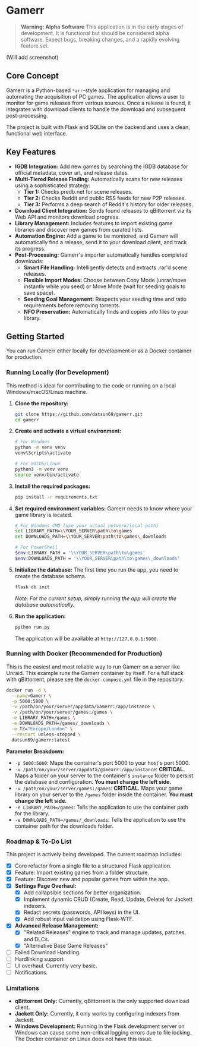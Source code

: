 # Gamerr

> **Warning: Alpha Software**
> This application is in the early stages of development. It is functional but should be considered alpha software. Expect bugs, breaking changes, and a rapidly evolving feature set.

(Will add screenshot)

## Core Concept

Gamerr is a Python-based `*arr`-style application for managing and automating the acquisition of PC games. The application allows a user to monitor for game releases from various sources. Once a release is found, it integrates with download clients to handle the download and subsequent post-processing.

The project is built with Flask and SQLite on the backend and uses a clean, functional web interface.

## Key Features

*   **IGDB Integration:** Add new games by searching the IGDB database for official metadata, cover art, and release dates.
*   **Multi-Tiered Release Finding:** Automatically scans for new releases using a sophisticated strategy:
    *   **Tier 1:** Checks predb.net for scene releases.
    *   **Tier 2:** Checks Reddit and public RSS feeds for new P2P releases.
    *   **Tier 3:** Performs a deep search of Reddit's history for older releases.
*   **Download Client Integration:** Sends found releases to qBittorrent via its Web API and monitors download progress.
*   **Library Management:** Includes features to import existing game libraries and discover new games from curated lists.
*   **Automation Engine:**  Add a game to be monitored, and Gamerr will automatically find a release, send it to your download client, and track its progress.
*   **Post-Processing:** Gamerr's importer automatically handles completed downloads:
    *   **Smart File Handling:** Intelligently detects and extracts .rar'd scene releases.
    *   **Flexible Import Modes:** Choose between Copy Mode (unrar/move instantly while you seed) or Move Mode (wait for seeding goals to save space).
    *   **Seeding Goal Management:** Respects your seeding time and ratio requirements before removing torrents.
    *   **NFO Preservation:** Automatically finds and copies .nfo files to your library.

## Getting Started

You can run Gamerr either locally for development or as a Docker container for production.

### Running Locally (for Development)

This method is ideal for contributing to the code or running on a local Windows/macOS/Linux machine.

1.  **Clone the repository:**
    ```bash
    git clone https://github.com/datsun69/gamerr.git
    cd gamerr
    ```

2.  **Create and activate a virtual environment:**
    ```bash
    # For Windows
    python -m venv venv
    venv\Scripts\activate

    # For macOS/Linux
    python3 -m venv venv
    source venv/bin/activate
    ```

3.  **Install the required packages:**
    ```bash
    pip install -r requirements.txt
    ```

4.  **Set required environment variables:**
    Gamerr needs to know where your game library is located.
    ```bash
    # For Windows CMD (use your actual network/local path)
    set LIBRARY_PATH=\\YOUR_SERVER\path\to\games
    set DOWNLOADS_PATH=\\YOUR_SERVER\path\to\games\_downloads

    # For PowerShell
    $env:LIBRARY_PATH = '\\YOUR_SERVER\path\to\games'
    $env:DOWNLOADS_PATH = '\\YOUR_SERVER\path\to\games\_downloads'
    ```

5.  **Initialize the database:**
    The first time you run the app, you need to create the database schema.
    ```bash
    flask db init
    ```
    *Note: For the current setup, simply running the app will create the database automatically.*

6.  **Run the application:**
    ```bash
    python run.py
    ```
    The application will be available at `http://127.0.0.1:5000`.

### Running with Docker (Recommended for Production)

This is the easiest and most reliable way to run Gamerr on a server like Unraid. This example runs the Gamerr container by itself. For a full stack with qBittorrent, please see the `docker-compose.yml` file in the repository.

```bash
docker run -d \
  --name=Gamerr \
  -p 5000:5000 \
  -v /path/on/your/server/appdata/Gamerr:/app/instance \
  -v /path/on/your/server/games:/games \
  -e LIBRARY_PATH=/games \
  -e DOWNLOADS_PATH=/games/_downloads \
  -e TZ="Europe/London" \
  --restart unless-stopped \
  datsun69/gamerr:latest
```

**Parameter Breakdown:**
*   `-p 5000:5000`: Maps the container's port 5000 to your host's port 5000.
*   `-v /path/on/your/server/appdata/gamearr:/app/instance`: **CRITICAL.** Maps a folder on your server to the container's `instance` folder to persist the database and configuration. **You must change the left side.**
*   `-v /path/on/your/server/games:/games`: **CRITICAL.** Maps your game library on your server to the `/games` folder inside the container. **You must change the left side.**
*   `-e LIBRARY_PATH=/games`: Tells the application to use the container path for the library.
*   `-e DOWNLOADS_PATH=/games/_downloads`: Tells the application to use the container path for the downloads folder.

### Roadmap & To-Do List

This project is actively being developed. The current roadmap includes:

-   [x] Core refactor from a single file to a structured Flask application.
-   [x] Feature: Import existing games from a folder structure.
-   [x] Feature: Discover new and popular games from within the app.
-   [x] **Settings Page Overhaul:**
    -   [x] Add collapsible sections for better organization.
    -   [x] Implement dynamic CRUD (Create, Read, Update, Delete) for Jackett indexers.
    -   [x] Redact secrets (passwords, API keys) in the UI.
    -   [x] Add robust input validation using Flask-WTF.
-   [x] **Advanced Release Management:**
    -   [x] "Related Releases" engine to track and manage updates, patches, and DLCs.
    -   [x] "Alternative Base Game Releases"
-   [ ] Failed Download Handling.
-   [ ] Hardlinking support
-   [ ] UI overhaul. Currently very basic.
-   [ ] Notifications.

### Limitations

*   **qBittorrent Only:** Currently, qBittorrent is the only supported download client.
*   **Jackett Only:** Currently, it only works by configuring indexers from Jackett.
*   **Windows Development:** Running in the Flask development server on Windows can cause some non-critical logging errors due to file locking. The Docker container on Linux does not have this issue.
